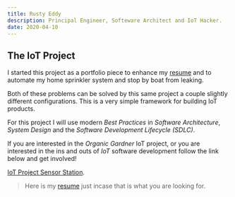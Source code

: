 ```yaml
---
title: Rusty Eddy
description: Principal Engineer, Softeware Architect and IoT Hacker.
date: 2020-04-10
---
```


## The IoT Project

I started this project as a portfolio piece to enhance my
[resume](/resume) and to automate my home sprinkler system and stop by
boat from leaking.

Both of these problems can be solved by this same project a couple
slightly different configurations. This is a very simple framework for
building IoT products. 

For this project I will use modern _Best Practices_ in _Software
Architecture_, _System Design_ and the _Software Development
Lifecycle (SDLC)_. 

If you are interested in the _Organic Gardner_ IoT project, or you are
interested in the ins and outs of _IoT_ software development follow
the link below and get involved!

[IoT Project Sensor Station](/iot-project-organic-gardener). 

> Here is my [resume](/resume) just incase that is what you are
> looking for. 
